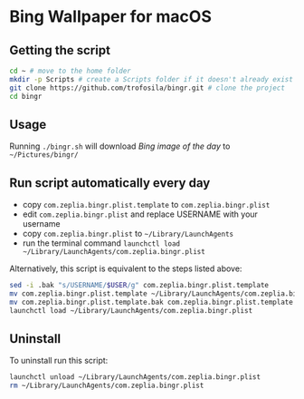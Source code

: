 # Bing Wallpaper for macOS

## Getting the script
```bash
cd ~ # move to the home folder
mkdir -p Scripts # create a Scripts folder if it doesn't already exist
git clone https://github.com/trofosila/bingr.git # clone the project
cd bingr
```

## Usage
Running `./bingr.sh` will download *Bing image of the day* to `~/Pictures/bingr/`

## Run script automatically every day
- copy `com.zeplia.bingr.plist.template` to `com.zeplia.bingr.plist`
- edit `com.zeplia.bingr.plist` and replace USERNAME with your username
- copy `com.zeplia.bingr.plist` to `~/Library/LaunchAgents`
- run the terminal command `launchctl load ~/Library/LaunchAgents/com.zeplia.bingr.plist`

Alternatively, this script is equivalent to the steps listed above:
```bash
sed -i .bak "s/USERNAME/$USER/g" com.zeplia.bingr.plist.template
mv com.zeplia.bingr.plist.template ~/Library/LaunchAgents/com.zeplia.bingr.plist
mv com.zeplia.bingr.plist.template.bak com.zeplia.bingr.plist.template
launchctl load ~/Library/LaunchAgents/com.zeplia.bingr.plist
```

## Uninstall
To uninstall run this script:
```bash
launchctl unload ~/Library/LaunchAgents/com.zeplia.bingr.plist
rm ~/Library/LaunchAgents/com.zeplia.bingr.plist
```